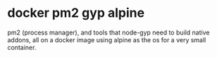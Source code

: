 docker pm2 gyp alpine
=====================

pm2 (process manager), and tools that node-gyp need to build native addons, 
all on a docker image using alpine as the os for a very small container.